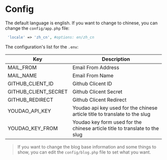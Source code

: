 # Config

The default language is english. If you want to change to chinese, you can change the `config/app.php` file:

```php
 'locale' => 'zh_cn', #options: en/zh_cn
```

The configuration's list for the `.env`:

| Key | Description |
| --- | --- |
| MAIL_FROM | Email From Address |
| MAIL_NAME | Email From Name |
| GITHUB_CLIENT_ID | Github Clicent ID |
| GITHUB_CLIENT_SECRET | Github Clicent Secret |
| GITHUB_REDIRECT | Github Clicent Redirect |
| YOUDAO_API_KEY | Youdao api key used for the chinese article title to translate to the slug |
| YOUDAO_KEY_FROM | Youdao key form used for the chinese article title to translate to the slug |

> If you want to change the blog base information and some things to show, you can edit the `config/blog.php` file to set what you want.
